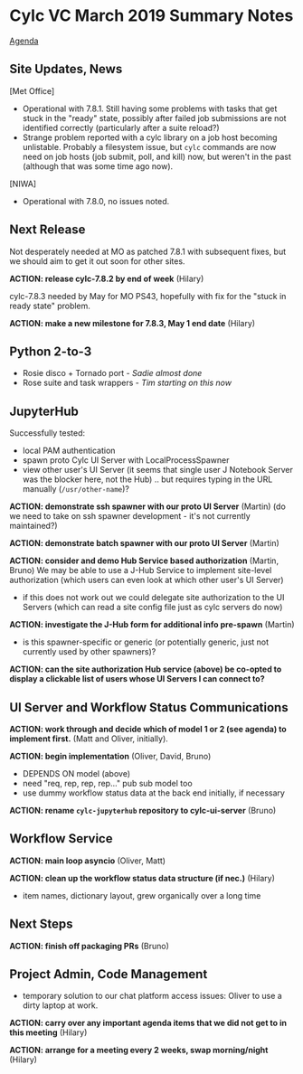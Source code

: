 # Cylc VC March 2019 Summary Notes

[Agenda](vc-march-2019-agenda.md)

## Site Updates, News

[Met Office]
- Operational with 7.8.1. Still having some problems with tasks that get
stuck in the "ready" state, possibly after failed job submissions are
not identified correctly (particularly after a suite reload?) 
- Strange problem reported with a cylc library on a job host becoming
unlistable. Probably a filesystem issue, but `cylc` commands are now
need on job hosts (job submit, poll, and kill) now, but weren't in the past (although that was some time ago now).

[NIWA]
- Operational with 7.8.0, no issues noted.

## Next Release

Not desperately needed at MO as patched 7.8.1 with subsequent fixes, but we
should aim to get it out soon for other sites.

**ACTION: release cylc-7.8.2 by end of week** (Hilary)

cylc-7.8.3 needed by May for MO PS43, hopefully with fix for the "stuck in
ready state" problem.

**ACTION: make a new milestone for 7.8.3, May 1 end date** (Hilary)

## Python 2-to-3

- Rosie disco + Tornado port - *Sadie almost done*
- Rose suite and task wrappers - *Tim starting on this now*

## JupyterHub

Successfully tested:
 - local PAM authentication
 - spawn proto Cylc UI Server with LocalProcessSpawner
 - view other user's UI Server (it seems that single user J Notebook Server
   was the blocker here, not the Hub) .. but requires typing in the URL
   manually (`/usr/other-name`)?

**ACTION: demonstrate ssh spawner with our proto UI Server** (Martin)
(do we need to take on ssh spawner development - it's not currently maintained?)

**ACTION: demonstrate batch spawner with our proto UI Server** (Martin) 

**ACTION: consider and demo Hub Service based authorization** (Martin, Bruno)
We may be able to use a J-Hub Service to implement site-level authorization
(which users can even look at which other user's UI Server)
- if this does not work out we could delegate site authorization to the UI
    Servers (which can read a site config file just as cylc servers do now)

**ACTION: investigate the J-Hub form for additional info pre-spawn** (Martin) 
- is this spawner-specific or generic (or potentially generic, just not
  currently used by other spawners)?

**ACTION: can the site authorization Hub service (above) be co-opted to display
a clickable list of users whose UI Servers I can connect to?**

## UI Server and Workflow Status Communications

**ACTION: work through and decide which of model 1 or 2 (see agenda) to
implement first.** (Matt and Oliver, initially).

**ACTION: begin implementation** (Oliver, David, Bruno)
- DEPENDS ON model (above)
- need "req, rep, rep, rep..." pub sub model too
- use dummy workflow status data at the back end initially, if necessary

**ACTION: rename `cylc-jupyterhub` repository to cylc-ui-server** (Bruno)

## Workflow Service

**ACTION: main loop asyncio** (Oliver, Matt)

**ACTION: clean up the workflow status data structure (if nec.)** (Hilary)
- item names, dictionary layout, grew organically over a long time

## Next Steps

**ACTION: finish off packaging PRs** (Bruno)

## Project Admin, Code Management

- temporary solution to our chat platform access issues: Oliver to use a dirty
  laptop at work.

**ACTION: carry over any important agenda items that we did not get to in this
meeting** (Hilary)

**ACTION: arrange for a meeting every 2 weeks, swap morning/night** (Hilary)
